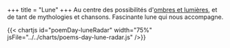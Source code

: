 +++
title = "Lune"
+++
Au centre des possibilités d'[ombres et lumières](/tags/ombres-et-lumieres), et de tant de mythologies et chansons. Fascinante lune qui nous accompagne.

{{< chartjs id="poemDay-luneRadar" width="75%" jsFile="../../charts/poems-day-lune-radar.js" />}}
